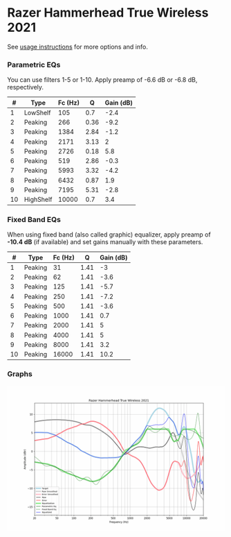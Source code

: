 # Razer Hammerhead True Wireless 2021
See [usage instructions](https://github.com/jaakkopasanen/AutoEq#usage) for more options and info.

### Parametric EQs
You can use filters 1-5 or 1-10. Apply preamp of -6.6 dB or -6.8 dB, respectively.

|   # | Type      |   Fc (Hz) |    Q |   Gain (dB) |
|-----|-----------|-----------|------|-------------|
|   1 | LowShelf  |       105 | 0.7  |        -2.4 |
|   2 | Peaking   |       266 | 0.36 |        -9.2 |
|   3 | Peaking   |      1384 | 2.84 |        -1.2 |
|   4 | Peaking   |      2171 | 3.13 |         2   |
|   5 | Peaking   |      2726 | 0.18 |         5.8 |
|   6 | Peaking   |       519 | 2.86 |        -0.3 |
|   7 | Peaking   |      5993 | 3.32 |        -4.2 |
|   8 | Peaking   |      6432 | 0.87 |         1.9 |
|   9 | Peaking   |      7195 | 5.31 |        -2.8 |
|  10 | HighShelf |     10000 | 0.7  |         3.4 |

### Fixed Band EQs
When using fixed band (also called graphic) equalizer, apply preamp of **-10.4 dB** (if available) and set gains manually with these parameters.

|   # | Type    |   Fc (Hz) |    Q |   Gain (dB) |
|-----|---------|-----------|------|-------------|
|   1 | Peaking |        31 | 1.41 |        -3   |
|   2 | Peaking |        62 | 1.41 |        -3.6 |
|   3 | Peaking |       125 | 1.41 |        -5.7 |
|   4 | Peaking |       250 | 1.41 |        -7.2 |
|   5 | Peaking |       500 | 1.41 |        -3.6 |
|   6 | Peaking |      1000 | 1.41 |         0.7 |
|   7 | Peaking |      2000 | 1.41 |         5   |
|   8 | Peaking |      4000 | 1.41 |         5   |
|   9 | Peaking |      8000 | 1.41 |         3.2 |
|  10 | Peaking |     16000 | 1.41 |        10.2 |

### Graphs
![](./Razer%20Hammerhead%20True%20Wireless%202021.png)

